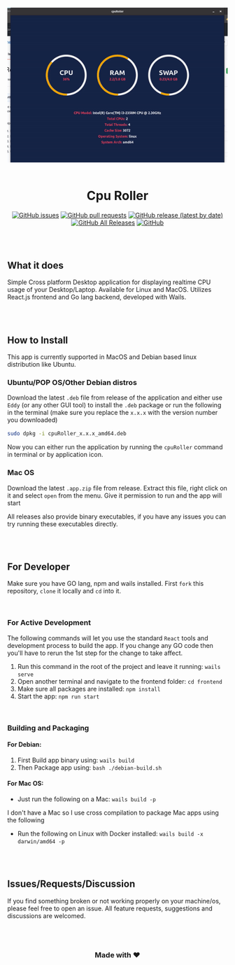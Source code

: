 <div align="center">

<br />

<img src="./sample.gif" />

<br />
<br />

# Cpu Roller

[![GitHub issues](https://img.shields.io/github/issues/sarthakpranesh/CpuRoller)](https://github.com/sarthakpranesh/CpuRoller/issues)
[![GitHub pull requests](https://img.shields.io/github/issues-pr/sarthakpranesh/CpuRoller)](https://github.com/sarthakpranesh/CpuRoller/pulls)
[![GitHub release (latest by date)](https://img.shields.io/github/v/release/sarthakpranesh/CpuRoller)]()
[![GitHub All Releases](https://img.shields.io/github/downloads/sarthakpranesh/CpuRoller/total)](https://github.com/sarthakpranesh/CpuRoller/releases)
[![GitHub](https://img.shields.io/github/license/sarthakpranesh/CpuRoller)](https://github.com/sarthakpranesh/CpuRoller/blob/master/LICENSE)

<br />
<br />

</div>

## What it does

Simple Cross platform Desktop application for displaying realtime CPU usage of your Desktop/Laptop. Available for Linux and MacOS. Utilizes React.js frontend and Go lang backend, developed with Wails.

<br />
<br />

## How to Install
This app is currently supported in MacOS and Debian based linux distribution like Ubuntu.

### Ubuntu/POP OS/Other Debian distros
Download the latest `.deb` file from release of the application and either use `Eddy` (or any other GUI tool) to install the `.deb` package or run the following in the terminal (make sure you replace the `x.x.x` with the version number you downloaded)
```bash
sudo dpkg -i cpuRoller_x.x.x_amd64.deb
```
Now you can either run the application by running the `cpuRoller` command in terminal or by application icon.

### Mac OS
Download the latest `.app.zip` file from release. Extract this file, right click on it and select `open` from the menu. Give it permission to run and the app will start

All releases also provide binary executables, if you have any issues you can try running these executables directly.

<br />
<br />

## For Developer
Make sure you have GO lang, npm and wails installed. First `fork` this repository, `clone` it locally and `cd` into it.

<br />

### For Active Development
The following commands will let you use the standard `React` tools and development process to build the app. If you change any GO code then you'll have to rerun the 1st step for the change to take affect.
1. Run this command in the root of the project and leave it running: `wails serve`
2. Open another terminal and navigate to the frontend folder: `cd frontend`
3. Make sure all packages are installed: `npm install`
4. Start the app: `npm run start`

<br />

### Building and Packaging
#### For Debian:
1. First Build app binary using: `wails build`
2. Then Package app using: `bash ./debian-build.sh`

#### For Mac OS:
* Just run the following on a Mac: `wails build -p`

I don't have a Mac so I use cross compilation to package Mac apps using the following 
* Run the following on Linux with Docker installed: `wails build -x darwin/amd64 -p`

<br />
<br />

## Issues/Requests/Discussion

If you find something broken or not working properly on your machine/os, please feel free to open an issue. All feature requests, suggestions and discussions are welcomed.

<br />
<br />

<div align="center">

### Made with ❤️

</div>
